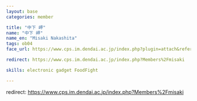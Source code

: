 ```yaml
---
layout: base
categories: member

title: "中下 岬"
name: "中下 岬"
name_en: "Misaki Nakashita"
tags: ob04
face_url: https://www.cps.im.dendai.ac.jp/index.php?plugin=attach&refer=Members&openfile=nowprinting.png

redirect: https://www.cps.im.dendai.ac.jp/index.php?Members%2Fmisaki

skills: electronic gadget FoodFight

---
```


redirect: https://www.cps.im.dendai.ac.jp/index.php?Members%2Fmisaki

